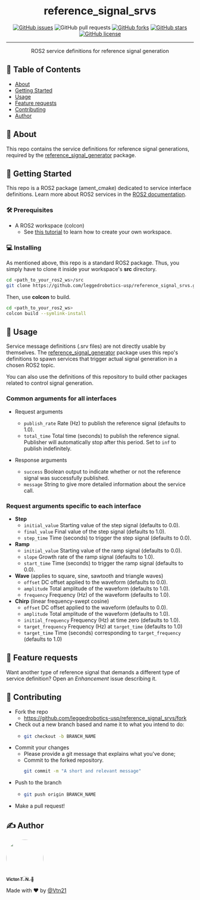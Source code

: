 <!-- <p align="center">
  <a href="" rel="noopener">
 <img width=200px height=200px src="https://i.imgur.com/6wj0hh6.jpg" alt="Project logo"></a>
</p> -->

<h1 align="center">reference_signal_srvs</h1>

<div align="center">

  [![GitHub issues](https://img.shields.io/github/issues/leggedrobotics-usp/reference_signal_srvs)](https://github.com/leggedrobotics-usp/reference_signal_srvs/issues)
  ![GitHub pull requests](https://img.shields.io/github/issues-pr/leggedrobotics-usp/reference_signal_srvs)
  [![GitHub forks](https://img.shields.io/github/forks/leggedrobotics-usp/reference_signal_srvs)](https://github.com/leggedrobotics-usp/reference_signal_srvs/network)
  [![GitHub stars](https://img.shields.io/github/stars/leggedrobotics-usp/reference_signal_srvs)](https://github.com/leggedrobotics-usp/reference_signal_srvs/stargazers)
  [![GitHub license](https://img.shields.io/github/license/leggedrobotics-usp/reference_signal_srvs)](https://github.com/leggedrobotics-usp/reference_signal_srvs/blob/main/LICENSE)

</div>

---

<p align="center"> ROS2 service definitions for reference signal generation
    <br>
</p>

## 📝 Table of Contents
- [About](#about)
- [Getting Started](#getting_started)
- [Usage](#usage)
- [Feature requests](#feature_requests)
- [Contributing](#contributing)
- [Author](#author)

## 🧐 About <a name = "about"></a>
This repo contains the service definitions for reference signal generations, required by the [reference_signal_generator](https://github.com/leggedrobotics-usp/reference_signal_generator) package.

## 🏁 Getting Started <a name = "getting_started"></a>
This repo is a ROS2 package (ament_cmake) dedicated to service interface definitions. Learn more about ROS2 services in the [ROS2 documentation](https://docs.ros.org/en/rolling/Tutorials/Beginner-CLI-Tools/Understanding-ROS2-Services/Understanding-ROS2-Services.html).

### 🛠 Prerequisites

- A ROS2 workspace (colcon)
    - See [this tutorial](https://docs.ros.org/en/rolling/Tutorials/Beginner-Client-Libraries/Creating-A-Workspace/Creating-A-Workspace.html) to learn how to create your own workspace.

### 💻 Installing

As mentioned above, this repo is a standard ROS2 package. Thus, you simply have to clone it inside your workspace's **src** directory.

```bash
cd <path_to_your_ros2_ws>/src
git clone https://github.com/leggedrobotics-usp/reference_signal_srvs.git
```

Then, use **colcon** to build.

```bash
cd <path_to_your_ros2_ws>
colcon build --symlink-install
```

## 🎈 Usage <a name="usage"></a>

Service message definitions (.srv files) are not directly usable by themselves. The [reference_signal_generator](https://github.com/leggedrobotics-usp/reference_signal_generator) package uses this repo's definitions to spawn services that trigger actual signal generation in a chosen ROS2 topic.

You can also use the definitions of this repository to build other packages related to control signal generation.

### Common arguments for all interfaces

- Request arguments
    - ``publish_rate`` Rate (Hz) to publish the reference signal (defaults to 1.0).
    - ``total_time`` Total time (seconds) to publish the reference signal. Publisher will automatically stop after this period. Set to ``inf`` to publish indefinitely.

- Response arguments
    - ``success`` Boolean output to indicate whether or not the reference signal was successfully published.
    - ``message`` String to give more detailed information about the service call.

### Request arguments specific to each interface

- **Step**
    - ``initial_value`` Starting value of the step signal (defaults to 0.0).
    - ``final_value`` Final value of the step signal (defaults to 1.0).
    - ``step_time`` Time (seconds) to trigger the step signal (defaults to 0.0).
- **Ramp**
    - ``initial_value`` Starting value of the ramp signal (defaults to 0.0).
    - ``slope`` Growth rate of the ramp signal (defaults to 1.0).
    - ``start_time`` Time (seconds) to trigger the ramp signal (defaults to 0.0).
- **Wave** (applies to square, sine, sawtooth and triangle waves)
    - ``offset`` DC offset applied to the waveform (defaults to 0.0).
    - ``amplitude`` Total amplitude of the waveform (defaults to 1.0).
    - ``frequency`` Frequency (Hz) of the waveform (defaults to 1.0).
- **Chirp** (linear frequency-swept cosine)
    - ``offset`` DC offset applied to the waveform (defaults to 0.0).
    - ``amplitude`` Total amplitude of the waveform (defaults to 1.0).
    - ``initial_frequency`` Frequency (Hz) at time zero (defaults to 1.0).
    - ``target_frequency`` Frequency (Hz) at ``target_time`` (defaults to 1.0)
    - ``target_time`` Time (seconds) corresponding to ``target_frequency`` (defaults to 1.0)

## 🔋 Feature requests <a name="feature_requests"></a>

Want another type of reference signal that demands a different type of service definition? Open an *Enhancement* issue describing it.

## 🤝 Contributing <a name="contributing"></a>

- Fork the repo
  - <https://github.com/leggedrobotics-usp/reference_signal_srvs/fork>
- Check out a new branch based and name it to what you intend to do:
  - ````bash
    git checkout -b BRANCH_NAME
    ````
- Commit your changes
  - Please provide a git message that explains what you've done;
  - Commit to the forked repository.
    ````bash
    git commit -m "A short and relevant message"
    ````
- Push to the branch
  - ````bash
    git push origin BRANCH_NAME
    ````
- Make a pull request!

## ✍️ Author <a name = "author"></a>

<a href="https://github.com/Vtn21">
 <img style="border-radius: 50%;" src="https://avatars.githubusercontent.com/u/13922299?s=460&u=2e2554bb02cc92028e5cba651b04459afd3c84fd&v=4" width="100px;" alt=""/>
 <br />
 <sub><b>Victor T. N. 🤖</b></sub></a>

Made with ❤️ by [@Vtn21](https://github.com/Vtn21)

<!-- [![Gmail Badge](https://img.shields.io/badge/-victor.noppeney@usp.br-c14438?style=flat-square&logo=Gmail&logoColor=white&link=mailto:victor.noppeney@usp.br)](mailto:victor.noppeney@usp.br) -->

<!-- -  - Idea & Initial work -->

<!-- See also the list of [contributors](https://github.com/kylelobo/The-Documentation-Compendium/contributors) who participated in this project. -->
